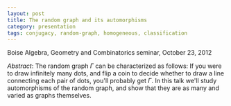 ```yaml
---
layout: post
title: The random graph and its automorphisms
category: presentation
tags: conjugacy, random-graph, homogeneous, classification
---
```


Boise Algebra, Geometry and Combinatorics seminar, October 23, 2012<!--more-->

*Abstract*: The random graph $\Gamma$ can be characterized as follows: If you were to draw infinitely many dots, and flip a coin to decide whether to draw a line connecting each pair of dots, you'll probably get $\Gamma$. In this talk we'll study automorphisms of the random graph, and show that they are as many and varied as graphs themselves.
